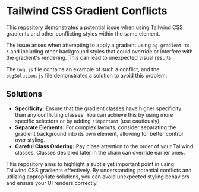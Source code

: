 # Tailwind CSS Gradient Conflicts

This repository demonstrates a potential issue when using Tailwind CSS gradients and other conflicting styles within the same element.

The issue arises when attempting to apply a gradient using `bg-gradient-to-*` and including other background styles that could override or interfere with the gradient's rendering. This can lead to unexpected visual results.

The `bug.js` file contains an example of such a conflict, and the `bugSolution.js` file demonstrates a solution to avoid this problem.

## Solutions

* **Specificity:** Ensure that the gradient classes have higher specificity than any conflicting classes. You can achieve this by using more specific selectors or by adding `!important` (use cautiously).
* **Separate Elements:** For complex layouts, consider separating the gradient background into its own element, allowing for better control over styling.
* **Careful Class Ordering:** Pay close attention to the order of your Tailwind classes.  Classes declared later in the chain can override earlier ones. 

This repository aims to highlight a subtle yet important point in using Tailwind CSS gradients effectively.  By understanding potential conflicts and utilizing appropriate solutions, you can avoid unexpected styling behaviors and ensure your UI renders correctly.